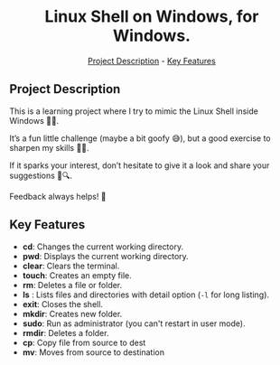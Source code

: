 <h1 align="center">Linux Shell on Windows, for Windows.</h1>
<p align="center"><a href="#project-description">Project Description</a> - <a href="#key-features">Key Features</a></p>

## Project Description

This is a learning project where I try to mimic the Linux Shell inside Windows 🧪🐚.

It’s a fun little challenge (maybe a bit goofy 😅), but a good exercise to sharpen my skills 🔧💡.

If it sparks your interest, don’t hesitate to give it a look and share your suggestions 💬🔍.

Feedback always helps! 🙏

## Key Features

*   **cd**: Changes the current working directory.
*   **pwd**: Displays the current working directory.
*   **clear**: Clears the terminal.
*   **touch**: Creates an empty file.
*   **rm**: Deletes a file or folder.
*   **ls** : Lists files and directories with detail option (`-l` for long listing).
*   **exit**: Closes the shell.
*   **mkdir**: Creates new folder.
*   **sudo**: Run as administrator (you can't restart in user mode).
*   **rmdir**: Deletes a folder.
*   **cp**: Copy file from source to dest
*   **mv**: Moves from source to destination
